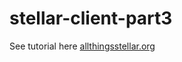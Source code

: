 # stellar-client-part3

See tutorial here
[allthingsstellar.org](http://allthingsstellar.org/building-a-stellar-client-part-3/)

